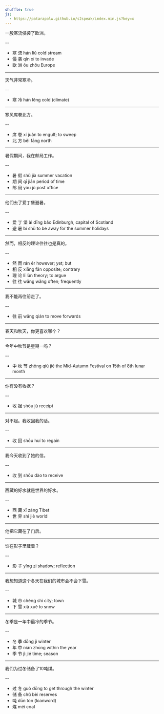```yaml
---
shuffle: true
js:
  - https://patarapolw.github.io/s2speak/index.min.js?key=x
---
```


一股寒流侵袭了欧洲。

--

- 寒 流 hán liú cold stream
- 侵 袭 qīn xí to invade
- 欧 洲 ōu zhōu Europe

---

天气非常寒冷。

--

- 寒 冷 hán lěng cold (climate)

---

寒风席卷北方。

--

- 席 卷 xí juǎn to engulf; to sweep
- 北 方 běi fāng north

---

暑假期间，我在邮局工作。

--

- 暑 假 shǔ jià summer vacation
- 期 间 qī jiān period of time
- 邮 局 yóu jú post office

---

他们去了爱丁堡避暑。

--

- 爱 丁 堡 ài dīng bǎo Edinburgh, capital of Scotland
- 避 暑 bì shǔ to be away for the summer holidays

---

然而，相反的理论往往也是真的。

--

- 然 而 rán ér however; yet; but
- 相 反 xiāng fǎn opposite; contrary
- 理 论 lǐ lùn theory; to argue
- 往 往 wǎng wǎng often; frequently

---

我不能再往前走了。

--

- 往 前 wǎng qián to move forwards

---

春天和秋天，你更喜欢哪个？

---

今年中秋节是星期一吗？

--

- 中 秋 节 zhōng qiū jié the Mid-Autumn Festival on 15th of 8th lunar month

---

你有没有收据？

--

- 收 据 shōu jù receipt

---

对不起。我收回我的话。

--

- 收 回 shōu huí to regain

---

我今天收到了她的信。

--

- 收 到 shōu dào to receive

---

西藏的好水就是世界的好水。

--

- 西 藏 xī zàng Tibet
- 世 界 shì jiè world

---

他把它藏在了门后。

---

谁在影子里藏着？

--

- 影 子 yǐng zi shadow; reflection

---

我想知道这个冬天在我们的城市会不会下雪。

--

- 城 市 chéng shì city; town
- 下 雪 xià xuě to snow

---

冬季是一年中最冷的季节。

--

- 冬 季 dōng jì winter
- 年 中 nián zhōng within the year
- 季 节 jì jié time; season

---

我们为过冬储备了10吨煤。

--

- 过 冬 guò dōng to get through the winter
- 储 备 chǔ bèi reserves
- 吨 dūn ton (loanword)
- 煤 méi coal

